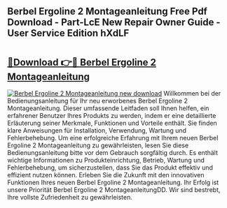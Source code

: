 ## Berbel Ergoline 2 Montageanleitung Free Pdf Download - Part-LcE New Repair Owner Guide - User Service Edition hXdLF

# <h2><a href="http://df79wkj.blite.top/?on=Berbel+Ergoline+2+Montageanleitung">🔗Download 👉🔴 Berbel Ergoline 2 Montageanleitung</a></h2>

[![Berbel Ergoline 2 Montageanleitung new download](https://i.imgur.com/lujVjoI.png)](http://df79wkj.blite.top/?on=Berbel+Ergoline+2+Montageanleitung)
Willkommen bei der Bedienungsanleitung für Ihr neu erworbenes Berbel Ergoline 2 Montageanleitung. Dieser umfassende Leitfaden soll Ihnen helfen, ein erfahrener Benutzer Ihres Produkts zu werden, indem er eine detaillierte Erläuterung seiner Merkmale, Funktionen und Vorteile enthält. Sie finden klare Anweisungen für Installation, Verwendung, Wartung und Fehlerbehebung. Um eine erfolgreiche Erfahrung mit Ihrem neuen Berbel Ergoline 2 Montageanleitung zu gewährleisten, lesen Sie diese Bedienungsanleitung bitte vor dem Gebrauch sorgfältig durch. Es enthält wichtige Informationen zu Produkteinrichtung, Betrieb, Wartung und Fehlerbehebung, um sicherzustellen, dass Sie das Produkt effektiv und effizient nutzen können. Erleben Sie die Zukunft mit den innovativen Funktionen Ihres neuen Berbel Ergoline 2 Montageanleitung. Ihr Erfolg ist unsere Priorität Berbel Ergoline 2 MontageanleitungDD. Wir sind bestrebt, Ihre vollste Zufriedenheit zu gewährleisten.

